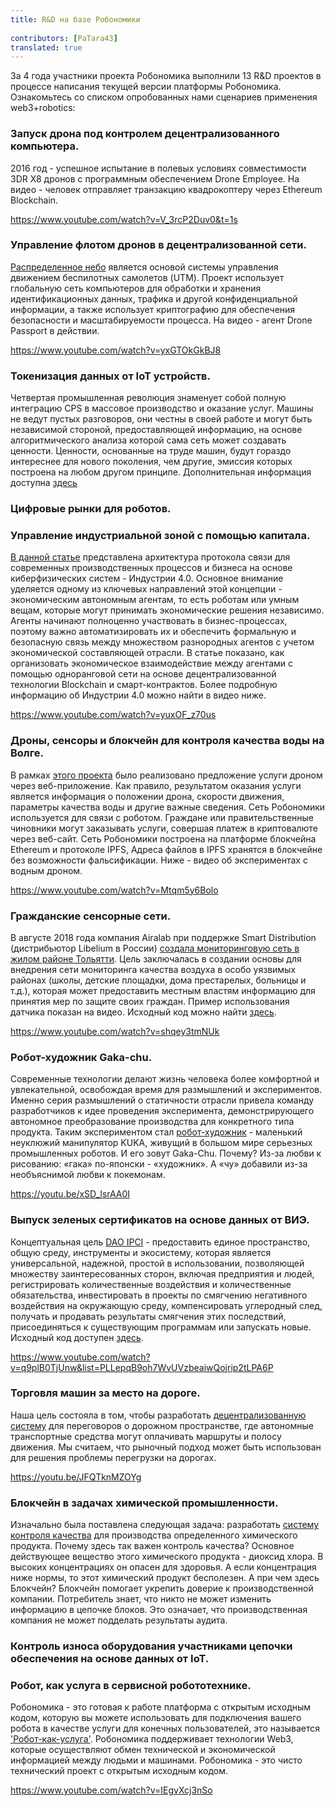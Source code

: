 ```yaml
---
title: R&D на базе Робономики 
 
contributors: [PaTara43]
translated: true
---
```


За 4 года участники проекта Робономика выполнили 13 R&D проектов в процессе написания текущей версии платформы Робономика. Ознакомьтесь со списком опробованных нами сценариев применения web3+robotics:

### Запуск дрона под контролем децентрализованного компьютера.
2016 год - успешное испытание в полевых условиях совместимости 3DR X8 дронов с программным обеспечением Drone Employee. На видео - человек отправляет транзакцию квадрокоптеру через Ethereum Blockchain.

https://www.youtube.com/watch?v=V_3rcP2Duv0&t=1s

### Управление флотом дронов в децентрализованной сети.
[Распределенное небо](https://airmarket.io/wp-content/uploads/2018/09/Distributed-Sky-Whitepaper-v3.0.pdf) является основой системы управления движением беспилотных самолетов (UTM). Проект использует глобальную сеть компьютеров для обработки и хранения идентификационных данных, трафика и другой конфиденциальной информации, а также использует криптографию для обеспечения безопасности и масштабируемости процесса. На видео - агент Drone Passport в действии.

https://www.youtube.com/watch?v=yxGTOkGkBJ8

### Токенизация данных от IoT устройств.
Четвертая промышленная революция знаменует собой полную интеграцию CPS в массовое производство и оказание услуг. Машины не ведут пустых разговоров, они честны в своей работе и могут быть независимой стороной, предоставляющей информацию, на основе алгоритмического анализа которой сама сеть может создавать ценности.
Ценности, основанные на труде машин, будут гораздо интереснее для нового поколения, чем другие, эмиссия которых построена на любом другом принципе. Дополнительная информация доступна [здесь](https://blog.aira.life/tokenization-and-the-4th-industrial-revolution-3208022be747)

### Цифровые рынки для роботов.

### Управление индустриальной зоной с помощью капитала.
[В данной статье](https://ieeexplore.ieee.org/abstract/document/8525391) представлена архитектура протокола связи для современных производственных процессов и бизнеса на основе киберфизических систем - Индустрии 4.0. Основное внимание уделяется одному из ключевых направлений этой концепции - экономическим автономным агентам, то есть роботам или умным вещам, которые могут принимать экономические решения независимо. Агенты начинают полноценно участвовать в бизнес-процессах, поэтому важно автоматизировать их и обеспечить формальную и безопасную связь между множеством разнородных агентов с учетом экономической составляющей отрасли. В статье показано, как организовать экономическое взаимодействие между агентами с помощью одноранговой сети на основе децентрализованной технологии Blockchain и смарт-контрактов. Более подробную информацию об Индустрии 4.0 можно найти в видео ниже.

https://www.youtube.com/watch?v=yuxOF_z70us

### Дроны, сенсоры и блокчейн для контроля качества воды на Волге.
В рамках [этого проекта](https://github.com/airalab/drone_on_volga) было реализовано предложение услуги дроном через веб-приложение. Как правило, результатом оказания услуги является информация о положении дрона, скорости движения, параметры качества воды и другие важные сведения.
Сеть Робономики используется для связи с роботом. Граждане или правительственные чиновники могут заказывать услуги, совершая платеж в криптовалюте через веб-сайт. Сеть Робономики построена на платформе блокчейна Ethereum и протоколе IPFS, Адреса файлов в IPFS хранятся в блокчейне без возможности фальсификации.
Ниже - видео об экспериментах с водным дроном.

https://www.youtube.com/watch?v=Mtqm5y6Bolo

### Гражданские сенсорные сети.
В августе 2018 года компания Airalab при поддержке Smart Distribution (дистрибьютор Libelium в России) [создала мониторинговую сеть в жилом районе Тольятти](https://www.libelium.com/libeliumworld/success-stories/preventing-asthsma-sensor-network-air-quality-pm10-dust-in-play-area/). Цель заключалась в создании основы для внедрения сети мониторинга качества воздуха в особо уязвимых районах (школы, детские площадки, дома престарелых, больницы и т.д.), которая может предоставить местным властям информацию для принятия мер по защите своих граждан.
Пример использования датчика показан на видео. Исходный код можно найти [здесь](https://github.com/airalab/sensors-connectivity).

https://www.youtube.com/watch?v=shqey3tmNUk

### Робот-художник Gaka-chu.
Современные технологии делают жизнь человека более комфортной и увлекательной, освобождая время для размышлений и экспериментов. Именно серия размышлений о статичности отрасли привела команду разработчиков к идее проведения эксперимента, демонстрирующего автономное преобразование производства для конкретного типа продукта.
Таким экспериментом стал [робот-художник](https://github.com/airalab/robot_painter/) - маленький неуклюжий манипулятор KUKA, живущий в большом мире серьезных промышленных роботов. И его зовут Gaka-Chu. Почему? Из-за любви к рисованию: «гака» по-японски - «художник». А «чу» добавили из-за необъяснимой любви к покемонам.

https://youtu.be/xSD_lsrAA0I

### Выпуск зеленых сертификатов на основе данных от ВИЭ.
Концептуальная цель [DAO IPCI](https://ipci.io/ru/) - предоставить единое пространство, общую среду, инструменты и экосистему, которая является универсальной, надежной, простой в использовании, позволяющей множеству заинтересованных сторон, включая предприятия и людей, регистрировать количественные воздействия и количественные обязательства, инвестировать в проекты по смягчению негативного воздействия на окружающую среду, компенсировать углеродный след, получать и продавать результаты смягчения этих последствий, присоединяться к существующим программам или запускать новые. Исходный код доступен [здесь](https://github.com/DAO-IPCI/DAO-IPCI).

https://www.youtube.com/watch?v=q9plB0TjUnw&list=PLLepqB9oh7WvUVzbeaiwQojrip2tLPA6P

### Торговля машин за место на дороге.
Наша цель состояла в том, чтобы разработать [децентрализованную систему](https://github.com/khssnv/mobi_grand_challenge) для переговоров о дорожном пространстве, где автономные транспортные средства могут оплачивать маршруты и полосу движения. Мы считаем, что рыночный подход может быть использован для решения проблемы перегрузки на дорогах.

https://youtu.be/JFQTknMZOYg

### Блокчейн в задачах химической промышленности.
Изначально была поставлена следующая задача: разработать [систему контроля качества](https://github.com/Vourhey/chemistry-quality-control) для производства определенного химического продукта. Почему здесь так важен контроль качества? Основное действующее вещество этого химического продукта - диоксид хлора. В высоких концентрациях он опасен для здоровья. А если концентрация ниже нормы, то этот химический продукт бесполезен.
А при чем здесь Блокчейн? Блокчейн помогает укрепить доверие к производственной компании. Потребитель знает, что никто не может изменить информацию в цепочке блоков. Это означает, что производственная компания не может подделать результаты аудита.

### Контроль износа оборудования  участниками цепочки обеспечения на основе данных от IoT.  

### Робот, как услуга в сервисной робототехнике.
Робономика - это готовая к работе платформа с открытым исходным кодом, которую вы можете использовать для подключения вашего робота в качестве услуги для конечных пользователей, это называется ['Робот-как-услуга'](https://blog.aira.life/how-can-you-hire-a-robot-176ba29da565). Робономика поддерживает технологии Web3, которые осуществляют обмен технической и экономической информацией между людьми и машинами. Робономика - это чисто технический проект с открытым исходным кодом.

https://www.youtube.com/watch?v=IEgvXcj3nSo
